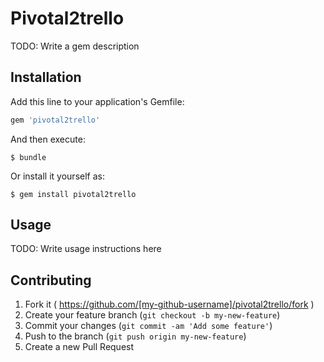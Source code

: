 # Pivotal2trello

TODO: Write a gem description

## Installation

Add this line to your application's Gemfile:

```ruby
gem 'pivotal2trello'
```

And then execute:

    $ bundle

Or install it yourself as:

    $ gem install pivotal2trello

## Usage

TODO: Write usage instructions here

## Contributing

1. Fork it ( https://github.com/[my-github-username]/pivotal2trello/fork )
2. Create your feature branch (`git checkout -b my-new-feature`)
3. Commit your changes (`git commit -am 'Add some feature'`)
4. Push to the branch (`git push origin my-new-feature`)
5. Create a new Pull Request
